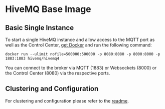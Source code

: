 # HiveMQ Base Image

## Basic Single Instance

To start a single HiveMQ instance and allow access to the MQTT port as well as the Control Center,
[get Docker](https://www.docker.com/get-started) and run the following command:

`docker run --ulimit nofile=500000:500000 -p 8080:8080 -p 8000:8000 -p 1883:1883 hivemq/hivemq4`

You can connect to the broker via MQTT (1883) or Websockets (8000) or the Control Center (8080) via the respective ports.

## Clustering and Configuration

For clustering and configuration please refer to the [readme](./README.md).
